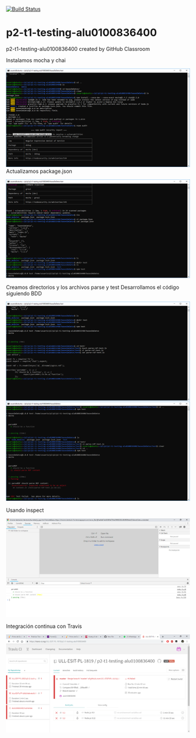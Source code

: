 [![Build Status](https://travis-ci.org/luis-fuentes/blog.svg?branch=master)](https://travis-ci.org/luis-fuentes/blog)
# p2-t1-testing-alu0100836400
p2-t1-testing-alu0100836400 created by GitHub Classroom

Instalamos mocha y chai

![mochachai](1install-mocha-chai.PNG)
Actualizamos package.json

![catPackage](2catPackage.PNG)

Creamos directorios y los archivos parse y test
Desarrollamos el código siguiendo BDD

![catParseRdf](3catParseRdf.PNG)
![pruebas](4pruebas.PNG)

Usando inspect

![inspect](5inspect.PNG)

Integración continua con Travis

![travis](6travis.PNG)
